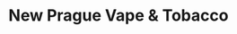 ---
title: "New Prague Vape & Tobacco"
url: /new-prague/new-prague-vape-und-tobacco/
shop: Tabak
---